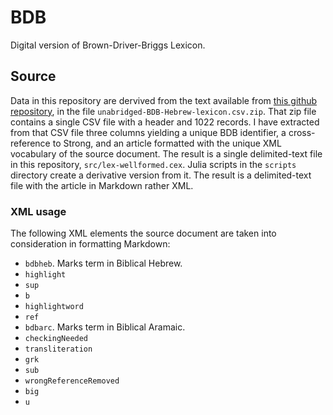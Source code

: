 # BDB

Digital version of Brown-Driver-Briggs Lexicon.


## Source

Data in this repository are dervived from the text available from [this github repository](https://github.com/eliranwong/unabridged-BDB-Hebrew-lexicon/tree/master), in the file `unabridged-BDB-Hebrew-lexicon.csv.zip`.  That zip file contains a single CSV file with a header and 1022 records.  I have extracted from that CSV file three columns yielding a unique BDB identifier, a cross-reference to Strong, and an article formatted with the unique XML vocabulary of the source document.  The result is a single delimited-text file in this repository, `src/lex-wellformed.cex`.  Julia scripts in the `scripts` directory create a derivative version  from it.  The result is a delimited-text file with the article in Markdown rather XML.


### XML usage

The following XML elements the source document are taken into consideration in formatting Markdown:


- `bdbheb`. Marks term in Biblical Hebrew.
- `highlight`
- `sup`
- `b`
- `highlightword`
- `ref`
- `bdbarc`. Marks term in Biblical Aramaic.
- `checkingNeeded`
- `transliteration`
- `grk`
- `sub`
- `wrongReferenceRemoved`
- `big`
- `u`